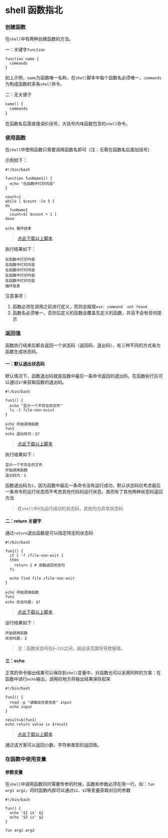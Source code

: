 # shell 函数指北

### 创建函数

在`shell`中有两种创建函数的方法。

一：关键字`function`

```shell
function name {
  commands
}
```

如上示例，`name`为函数唯一名称，在`shell`脚本中每个函数名必须唯一，`commands`为构成函数的多条`shell`命令。


二：无关键子

```shell.md
name() {
  commands
}
```

在函数名后面直接调价括号，大括号内味函数包含的`shell`命令。


### 使用函数

在`shell`中使用函数只需要调用函数名即可（注：无需在函数名后面加括号）

示例如下：

```shell
#!/bin/bash

function funName1() {
  echo "在函数中打印内容"
}

count=1
while [ $count -le 5 ] 
do
  funName1
  count=$[ $count + 1 ]
done

echo 循环结束
```

> [点此下载以上脚本](https://0.z.wiki/autoupload/20221127/GSD8.fun.sh)


执行结果如下：

```shell
在函数中打印内容
在函数中打印内容
在函数中打印内容
在函数中打印内容
在函数中打印内容
循环结束
```


注意事项：

1. 函数必须在调用之前进行定义，否则会报错`xxx: command  not found`
2. 函数名必须唯一，否则后定义的函数会覆盖先定义的函数，并且不会有任何提示


### 返回值

函数执行结束后都会返回一个状态码（返回码、退出码），有三种不同的方式来为函数生成状态码。

#### 一：默认退出状态码

默认情况下，函数退出码就是函数中最后一条命令返回的退出码，在函数执行后可以通过`$?`来获取函数的退出码。

```shell
#!/bin/bash

fun1() {
  echo "显示一个不存在的文件"
  ls -l file-non-exist
}

echo 开始调用函数
fun1
echo 退出码为：$?
```

> [点此下载以上脚本](https://0.z.wiki/autoupload/20221127/GSD8.fun.sh)

执行结果如下：

```shell
显示一个不存在的文件
开始调用函数
退出码为：1

```

函数退出码为`1`，因为函数中最后一条命令没有运行成功，默认状态码仅考虑最后一条命令的运行状态而不考虑其他代码的运行状态，故而有了其他两种状态码返回方法

> 在`shell`中`0`为运行成功的状态码，其他均为异常状态码




#### 二：return 关键字

通过`return`退出函数是可以指定特定的状态码

```shell
#!/bin/bash

fun1() {
  if [ -f /file-non-exit ] 
  then
    return 2 # 函数返回状态吗
  fi

  echo find file /file-non-exit
}

echo 开始调用函数
fun1
echo 状态吗是: $?
```

> [点此下载以上脚本](https://1.z.wiki/autoupload/20221127/qWdP.fun.sh)

运行结果如下：

```shell
开始调用函数
状态吗是: 2
```

> 注：函数状态吗在`0~255`之间，超出该范围将导致报错。


#### 三：echo

正常的命令输出结果可以保存到`shell`变量中，对函数也可以采用同样的方案：在函数中进行`echo`输出，调用的地方将输出结果保存起来

```shell
#!/bin/bash

fun1() {
  read -p "请输出任意信息" input
  echo input
}

result=$(fun1)
echo return value is $result
```

> [点此下载以上脚本](https://0.z.wiki/autoupload/20221127/Vvye.fun.sh)

通过该方案可以返回小数、字符串类型的返回值。


### 在函数中使用变量

#### 参数变量

在`shell`中调用函数同时需要传参的时候，函数和参数必须在用一行，如：`fun arg1 arg2`，同时函数内部可以通过`$1`、`$2`等变量获取对应的参数

```shell
#!/bin/bash

fun() {
  echo '$1 is' $1
  echo '$2 is' $2
}

fun arg1 arg2
```
